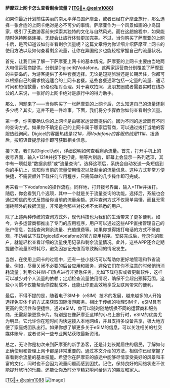 **萨摩亚上网卡怎么查看剩余流量？[[TG💪+ @esim1088](https://t.me/s/esim1088)]**

如果你最近计划前往美丽的南太平洋岛国萨摩亚，或者已经在萨摩亚旅行，那么选择一张合适的上网卡绝对是必不可少的事情。萨摩亚作为一个风景如画的小岛国家，吸引了无数游客前来探索其独特的文化与自然风光。而在这趟旅程中，如果能随时保持网络连接，无疑会让旅行体验更加完美。不过，当你购买了萨摩亚的上网卡后，是否知道该如何查看剩余流量呢？这篇文章将为你详细介绍萨摩亚上网卡的使用方法以及如何查看剩余流量，让你在异国他乡也能轻松掌握自己的流量状况。

首先，让我们来了解一下萨摩亚上网卡的基本情况。萨摩亚的上网卡主要由当地两大电信运营商提供，分别是Digicel和Vodafone。这两家运营商分别覆盖了萨摩亚的主要岛屿，为游客提供了多种套餐选择。无论是短期旅游还是长期居住，你都可以根据自己的需求挑选适合的上网卡套餐。这些套餐通常包括一定量的流量、通话时间和短信数量，价格也相对合理。对于喜欢拍照、发朋友圈或者需要实时在线办公的人来说，一张好的上网卡绝对是旅行中的得力助手。

那么，问题来了——当你购买了一张萨摩亚的上网卡后，怎么知道自己的流量还剩多少呢？其实，这并不是一件难事。下面，我们将分步骤教你如何查看剩余流量。

第一步，你需要确认你的上网卡是由哪家运营商提供的。因为不同的运营商有不同的查询方式。如果你不确定自己的上网卡属于哪家运营商，可以通过拨打当地的客服热线询问。Digicel的客服热线是*121#，而Vodafone的客服热线是*111#。拨通后，按照语音提示操作即可获取相关信息。

接下来，我们以Digicel为例，详细说明如何查看剩余流量。首先，打开手机上的拨号界面，输入*121#并按下拨打键。稍等片刻后，屏幕上会显示一系列选项，其中有一项就是“数据余额”或“流量查询”。选择这项后，系统会自动发送一条短信到你的手机上，告知你当前的流量使用情况以及剩余的流量信息。这种方式非常方便快捷，不需要额外下载任何应用程序，只需简单的几步操作即可完成。

再来看一下Vodafone的操作流程。同样地，打开拨号界面，输入*111#并拨打。随后，你会看到几个选项，其中一个就是关于流量查询的功能。选择后，系统也会通过短信的形式反馈给你当前的流量余额。这种查询方式不仅简单易懂，而且无需消耗额外的数据流量，非常适合那些对技术不太熟悉的用户。

除了上述两种传统的查询方式外，现代科技也为我们的生活带来了更多便利。如今，许多运营商都推出了专门的应用程序，用户可以通过这些APP直接管理自己的账户信息，包括查询剩余流量、充值缴费等。如果你觉得拨打电话的方式不够直观，不妨尝试下载Digicel或Vodafone的官方应用程序。安装完成后，登录你的账户，就能轻松查看详细的流量使用记录和剩余流量情况。此外，这些APP还会定期提醒你流量即将耗尽，避免因忘记充值而导致断网的情况发生。

当然，在使用上网卡的过程中，还有一些小技巧可以帮助你更好地管理和节省流量。例如，尽量关闭不必要的后台应用和服务，避免它们在你不注意的时候悄悄消耗流量；利用公共Wi-Fi热点进行非紧急任务，比如下载电影或者更新软件，这样可以减少对个人流量的依赖；定期检查流量使用情况，确保不会超出预算范围。这些小习惯不仅能帮助你控制成本，还能让你更高效地享受互联网带来的便利。

最后，不得不提的是，随着电子SIM卡（eSIM）技术的发展，越来越多的人开始选择免实体卡的方式来获取国际漫游服务。相比于传统的物理SIM卡，eSIM具有更高的灵活性和便捷性。通过eSIM，你可以随时随地切换不同的运营商和服务商，无需频繁更换卡片。特别是在像萨摩亚这样的小岛上旅行时，eSIM的优势尤为明显。它允许你在短时间内快速接入本地网络，并且支持多设备共享，极大地方便了家庭或团队出行。如果你想了解更多关于eSIM的信息，可以关注相关的社交媒体账号，或者访问一些专业网站获取最新资讯。

总之，无论你是初次来到萨摩亚的新手游客，还是计划长期居住的居民，了解如何正确使用和管理上网卡都是非常重要的。通过本文介绍的方法，相信你已经掌握了查看剩余流量的基本技能。希望你在萨摩亚的旅途中能够尽情享受美好的风景和丰富的文化，同时也不会因为流量问题而感到困扰。记住，保持良好的网络状态不仅能提升旅行的乐趣，还能让你及时分享精彩瞬间给远方的朋友和家人。

[[TG💪+ @esim1088](https://t.me/s/esim1088) ![Image](https://i.postimg.cc/4NQfJmqS/Snipaste-2025-05-13-00-14-12.png)]